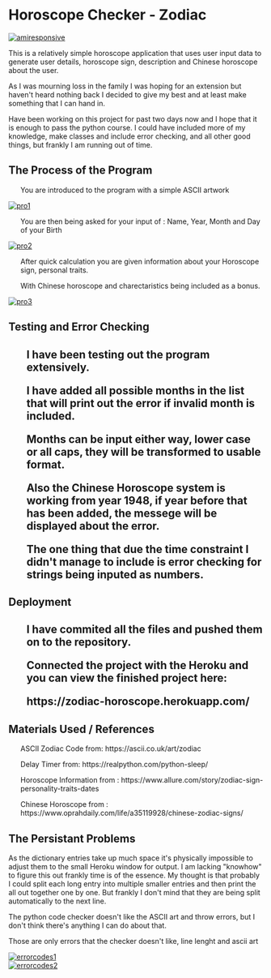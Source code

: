 <h1> Horoscope Checker - Zodiac </h1>
<a href="https://ibb.co/SN53Mrh"><img src="https://i.ibb.co/F6mDyVS/amiresponsive.png" alt="amiresponsive" border="0"></a>
<p> This is a relatively simple horoscope application that uses user input data to generate user details, horoscope sign, description and Chinese horoscope about the user. </p>
<p> As I was mourning loss in the family I was hoping for an extension but haven't heard nothing back I decided to give my best and at least make something that I can hand in.</p>
<p> Have been working on this project for past two days now and I hope that it is enough to pass the python course. I could have included more of my knowledge, make classes and include error checking, and all other good things, but frankly I am running out of time.</p>
<h2> The Process of the Program</h2>
    <ul>You are introduced to the program with a simple ASCII artwork</ul>
    <a href="https://ibb.co/xqJGFqx"><img src="https://i.ibb.co/chDtYh4/pro1.png" alt="pro1" border="0"></a>
    <ul>You are then being asked for your input of : Name, Year, Month and Day of your Birth</ul>
    <a href="https://ibb.co/7YQ4nvT"><img src="https://i.ibb.co/j6zRyhx/pro2.png" alt="pro2" border="0"></a>
    <ul>After quick calculation you are given information about your Horoscope sign, personal traits.</ul>
    <ul>With Chinese horoscope and charectaristics being included as a bonus.</ul>
    <a href="https://ibb.co/84mGQ4g"><img src="https://i.ibb.co/S76HZ7w/pro3.png" alt="pro3" border="0"></a>

<h2>Testing and Error Checking<h2>
    <ul>I have been testing out the program extensively.</ul>
    <ul>I have added all possible months in the list that will print out the error if invalid month is included.</ul>
    <ul>Months can be input either way, lower case or all caps, they will be transformed to usable format.</ul>
    <ul>Also the Chinese Horoscope system is working from year 1948, if year before that has been added, the messege will be displayed about the error.</ul>
    <ul>The one thing that due the time constraint I didn't manage to include is error checking for strings being inputed as numbers.</ul>

<h2>Deployment<h2>
    <ul>I have commited all the files and pushed them on to the repository. </ul>
    <ul>Connected the project with the Heroku and you can view the finished project here:</ul>
    <ul>https://zodiac-horoscope.herokuapp.com/ </ul>

<h2> Materials Used / References</h2>
    <ul>ASCII Zodiac Code from: https://ascii.co.uk/art/zodiac</ul>
    <ul>Delay Timer from: https://realpython.com/python-sleep/</ul>
    <ul>Horoscope Information from : https://www.allure.com/story/zodiac-sign-personality-traits-dates</ul>
    <ul>Chinese Horoscope from : https://www.oprahdaily.com/life/a35119928/chinese-zodiac-signs/</ul>

 <h2> The Persistant Problems </h2>
 <p> As the dictionary entries take up much space it's physically impossible to adjust them to the small Heroku window for output. I am lacking "knowhow" to figure this out frankly time is of the essence. My thought is that probably I could split each long entry into multiple smaller entries and then print the all out together one by one. But frankly I don't mind that they are being split automatically to the next line. </p>
 <p> The python code checker doesn't like the ASCII art and throw errors, but I don't think there's anything I can do about that.</p>
 <p> Those are only errors that the checker doesn't like, line lenght and ascii art</p>
<a href="https://ibb.co/cvhhGbL"><img src="https://i.ibb.co/j5kkcVR/errorcodes1.png" alt="errorcodes1" border="0"></a>
<br>
<a href="https://ibb.co/KVStp9q"><img src="https://i.ibb.co/TPdQxH8/errorcodes2.png" alt="errorcodes2" border="0"></a>

